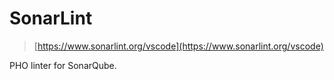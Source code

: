 # SonarLint

> [https://www.sonarlint.org/vscode](https://www.sonarlint.org/vscode)

PHO linter for SonarQube.

